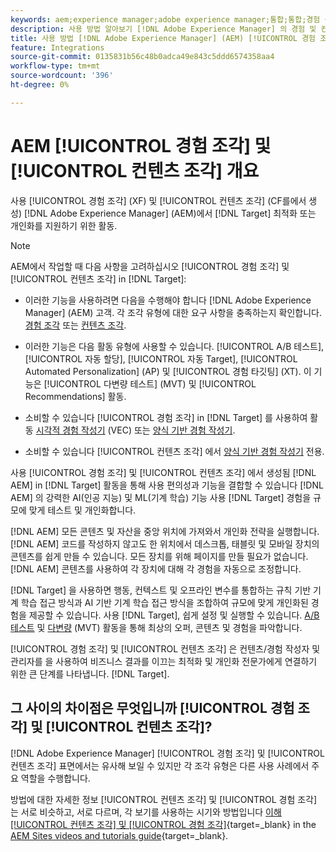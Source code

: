 ```yaml
---
keywords: aem;experience manager;adobe experience manager;통합;통합;경험 구성요소;컨텐츠 조각
description: 사용 방법 알아보기 [!DNL Adobe Experience Manager] 의 경험 및 컨텐츠 조각 [!DNL Adobe Target] 활동.
title: 사용 방법 [!DNL Adobe Experience Manager] (AEM) [!UICONTROL 경험 조각] 및 [!UICONTROL 컨텐츠 조각]?
feature: Integrations
source-git-commit: 0135831b56c48b0adca49e843c5ddd6574358aa4
workflow-type: tm+mt
source-wordcount: '396'
ht-degree: 0%

---
```


# AEM [!UICONTROL 경험 조각] 및 [!UICONTROL 컨텐츠 조각] 개요

사용 [!UICONTROL 경험 조각] (XF) 및 [!UICONTROL 컨텐츠 조각] (CF를에서 생성) [!DNL Adobe Experience Manager] (AEM)에서 [!DNL Target] 최적화 또는 개인화를 지원하기 위한 활동.

>[!NOTE]
>
>AEM에서 작업할 때 다음 사항을 고려하십시오 [!UICONTROL 경험 조각] 및 [!UICONTROL 컨텐츠 조각] in [!DNL Target]:
> 
>* 이러한 기능을 사용하려면 다음을 수행해야 합니다 [!DNL Adobe Experience Manager] (AEM) 고객. 각 조각 유형에 대한 요구 사항을 충족하는지 확인합니다. [경험 조각](/help/main/c-integrating-target-with-mac/aem/experience-fragments-aem.md#requirements) 또는 [컨텐츠 조각](/help/main/c-integrating-target-with-mac/aem/content-fragments-aem.md#requirements).
>
>* 이러한 기능은 다음 활동 유형에 사용할 수 있습니다. [!UICONTROL A/B 테스트], [!UICONTROL 자동 할당], [!UICONTROL 자동 Target], [!UICONTROL Automated Personalization] (AP) 및 [!UICONTROL 경험 타깃팅] (XT). 이 기능은 [!UICONTROL 다변량 테스트] (MVT) 및 [!UICONTROL Recommendations] 활동.
>* 소비할 수 있습니다 [!UICONTROL 경험 조각] in [!DNL Target] 를 사용하여 활동 [시각적 경험 작성기](/help/main/c-experiences/c-visual-experience-composer/visual-experience-composer.md) (VEC) 또는 [양식 기반 경험 작성기](/help/main/c-experiences/form-experience-composer.md).
>
>* 소비할 수 있습니다 [!UICONTROL 컨텐츠 조각] 에서 [양식 기반 경험 작성기](/help/main/c-experiences/form-experience-composer.md) 전용.


사용 [!UICONTROL 경험 조각] 및 [!UICONTROL 컨텐츠 조각] 에서 생성됨 [!DNL AEM] in [!DNL Target] 활동을 통해 사용 편의성과 기능을 결합할 수 있습니다 [!DNL AEM] 의 강력한 AI(인공 지능) 및 ML(기계 학습) 기능 사용 [!DNL Target] 경험을 규모에 맞게 테스트 및 개인화합니다.

[!DNL AEM] 모든 콘텐츠 및 자산을 중앙 위치에 가져와서 개인화 전략을 실행합니다. [!DNL AEM] 코드를 작성하지 않고도 한 위치에서 데스크톱, 태블릿 및 모바일 장치의 콘텐츠를 쉽게 만들 수 있습니다. 모든 장치를 위해 페이지를 만들 필요가 없습니다. [!DNL AEM] 콘텐츠를 사용하여 각 장치에 대해 각 경험을 자동으로 조정합니다.

[!DNL Target] 을 사용하면 행동, 컨텍스트 및 오프라인 변수를 통합하는 규칙 기반 기계 학습 접근 방식과 AI 기반 기계 학습 접근 방식을 조합하여 규모에 맞게 개인화된 경험을 제공할 수 있습니다. 사용 [!DNL Target], 쉽게 설정 및 실행할 수 있습니다. [A/B 테스트](/help/main/c-activities/t-test-ab/test-ab.md) 및 [다변량](/help/main/c-activities/c-multivariate-testing/multivariate-testing.md) (MVT) 활동을 통해 최상의 오퍼, 콘텐츠 및 경험을 파악합니다.

[!UICONTROL 경험 조각] 및 [!UICONTROL 컨텐츠 조각] 은 컨텐츠/경험 작성자 및 관리자를 을 사용하여 비즈니스 결과를 이끄는 최적화 및 개인화 전문가에게 연결하기 위한 큰 단계를 나타냅니다. [!DNL Target].

## 그 사이의 차이점은 무엇입니까 [!UICONTROL 경험 조각] 및 [!UICONTROL 컨텐츠 조각]?

[!DNL Adobe Experience Manager] [!UICONTROL 경험 조각] 및 [!UICONTROL 컨텐츠 조각] 표면에서는 유사해 보일 수 있지만 각 조각 유형은 다른 사용 사례에서 주요 역할을 수행합니다.

방법에 대한 자세한 정보 [!UICONTROL 컨텐츠 조각] 및 [!UICONTROL 경험 조각] 는 서로 비슷하고, 서로 다르며, 각 보기를 사용하는 시기와 방법입니다 [이해 [!UICONTROL 컨텐츠 조각] 및 [!UICONTROL 경험 조각]](https://experienceleague.adobe.com/docs/experience-manager-learn/sites/content-fragments/understand-content-fragments-and-experience-fragments.html){target=_blank} in the [AEM Sites videos and tutorials guide](https://experienceleague.adobe.com/docs/experience-manager-learn/sites/overview.html){target=_blank}.